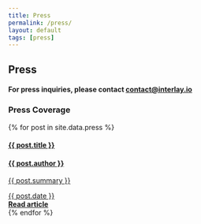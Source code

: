 ```yaml
---
title: Press
permalink: /press/
layout: default
tags: [press]
---
```


<div class="main">
    <div class="container">
        <div class="section text-left">
            <h2>Press</h2>
            <h4>For press inquiries, please contact <a href="mailto:contact@interlay.io?subject=Press Inquiry">contact@interlay.io</a></h4>
            <h3>Press Coverage</h3>
            {% for post in site.data.press %}
            <div class="card">
                <a href="{{ post.url}}">
                    <div class="card-body">
                        <h4><b>{{ post.title }}</b></h4>
                        <h4>{{ post.author }}</h4>
                        <p>{{ post.summary }}</p>
                        <div class="row">
                            <div class="col-lg-10">
                                {{ post.date }}
                            </div>
                            <div class="col-lg-2 text-right">
                                <b>Read article</b>
                            </div>
                        </div>
                    </div>
                </a>
            </div>
            {% endfor %}
        </div>
    </div>
</div>
